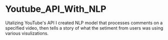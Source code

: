 # Youtube_API_With_NLP

Utalizing YouTube's API I created NLP model that processes comments on a specified video, then tells a story of what the setiment from users was using various visulizations.

